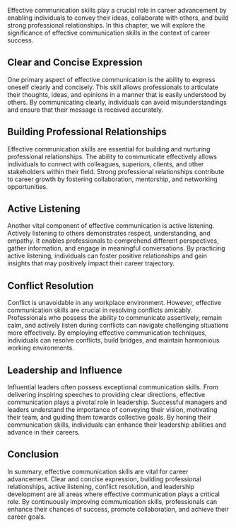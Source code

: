 
Effective communication skills play a crucial role in career advancement by enabling individuals to convey their ideas, collaborate with others, and build strong professional relationships. In this chapter, we will explore the significance of effective communication skills in the context of career success.

Clear and Concise Expression
----------------------------

One primary aspect of effective communication is the ability to express oneself clearly and concisely. This skill allows professionals to articulate their thoughts, ideas, and opinions in a manner that is easily understood by others. By communicating clearly, individuals can avoid misunderstandings and ensure that their message is received accurately.

Building Professional Relationships
-----------------------------------

Effective communication skills are essential for building and nurturing professional relationships. The ability to communicate effectively allows individuals to connect with colleagues, superiors, clients, and other stakeholders within their field. Strong professional relationships contribute to career growth by fostering collaboration, mentorship, and networking opportunities.

Active Listening
----------------

Another vital component of effective communication is active listening. Actively listening to others demonstrates respect, understanding, and empathy. It enables professionals to comprehend different perspectives, gather information, and engage in meaningful conversations. By practicing active listening, individuals can foster positive relationships and gain insights that may positively impact their career trajectory.

Conflict Resolution
-------------------

Conflict is unavoidable in any workplace environment. However, effective communication skills are crucial in resolving conflicts amicably. Professionals who possess the ability to communicate assertively, remain calm, and actively listen during conflicts can navigate challenging situations more effectively. By employing effective communication techniques, individuals can resolve conflicts, build bridges, and maintain harmonious working environments.

Leadership and Influence
------------------------

Influential leaders often possess exceptional communication skills. From delivering inspiring speeches to providing clear directions, effective communication plays a pivotal role in leadership. Successful managers and leaders understand the importance of conveying their vision, motivating their team, and guiding them towards collective goals. By honing their communication skills, individuals can enhance their leadership abilities and advance in their careers.

Conclusion
----------

In summary, effective communication skills are vital for career advancement. Clear and concise expression, building professional relationships, active listening, conflict resolution, and leadership development are all areas where effective communication plays a critical role. By continuously improving communication skills, professionals can enhance their chances of success, promote collaboration, and achieve their career goals.
